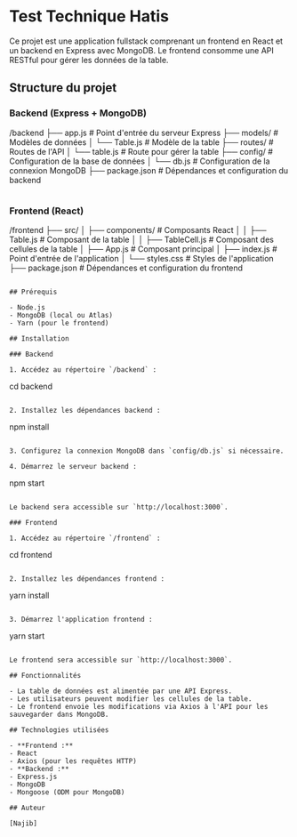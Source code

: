 # Test Technique Hatis

Ce projet est une application fullstack comprenant un frontend en React et un backend en Express avec MongoDB. Le frontend consomme une API RESTful pour gérer les données de la table.

## Structure du projet


### Backend (Express + MongoDB)

/backend
├── app.js # Point d'entrée du serveur Express
├── models/ # Modèles de données
│ └── Table.js # Modèle de la table
├── routes/ # Routes de l'API
│ └── table.js # Route pour gérer la table
├── config/ # Configuration de la base de données
│ └── db.js # Configuration de la connexion MongoDB
├── package.json # Dépendances et configuration du backend

```
```

### Frontend (React)

/frontend
├── src/
│ ├── components/          # Composants React
│ │   ├── Table.js         # Composant de la table
│ │   ├── TableCell.js     # Composant des cellules de la table
│ ├── App.js               # Composant principal
│ ├── index.js             # Point d'entrée de l'application
│ └── styles.css           # Styles de l'application
├── package.json           # Dépendances et configuration du frontend

```

## Prérequis

- Node.js
- MongoDB (local ou Atlas)
- Yarn (pour le frontend)

## Installation

### Backend

1. Accédez au répertoire `/backend` :

   ```
   cd backend
   ```

2. Installez les dépendances backend :

   ```
   npm install
   ```

3. Configurez la connexion MongoDB dans `config/db.js` si nécessaire.

4. Démarrez le serveur backend :
   ```
   npm start
   ```

Le backend sera accessible sur `http://localhost:3000`.

### Frontend

1. Accédez au répertoire `/frontend` :

   ```
   cd frontend
   ```

2. Installez les dépendances frontend :

   ```
   yarn install
   ```

3. Démarrez l'application frontend :
   ```
   yarn start
   ```

Le frontend sera accessible sur `http://localhost:3000`.

## Fonctionnalités

- La table de données est alimentée par une API Express.
- Les utilisateurs peuvent modifier les cellules de la table.
- Le frontend envoie les modifications via Axios à l'API pour les sauvegarder dans MongoDB.

## Technologies utilisées

- **Frontend :**
  - React
  - Axios (pour les requêtes HTTP)
- **Backend :**
  - Express.js
  - MongoDB
  - Mongoose (ODM pour MongoDB)

## Auteur

[Najib]
